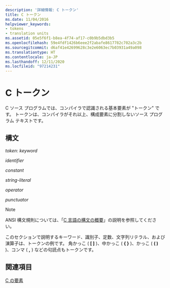 ```yaml
---
description: '詳細情報: C トークン'
title: C トークン
ms.date: 11/04/2016
helpviewer_keywords:
- tokens
- translation units
ms.assetid: 05e5f6f1-b8ea-4f74-af17-c0b9b5dbd3b5
ms.openlocfilehash: 59e4fdf1426b6eee2f2abafe8617782c702a3c2b
ms.sourcegitcommit: d6af41e42699628c3e2e6063ec7b03931a49a098
ms.translationtype: HT
ms.contentlocale: ja-JP
ms.lasthandoff: 12/11/2020
ms.locfileid: "97214231"
---
```

# <a name="c-tokens"></a>C トークン

C ソース プログラムでは、コンパイラで認識される基本要素が "トークン" です。 トークンは、コンパイラがそれ以上、構成要素に分割しないソース プログラム テキストです。

## <a name="syntax"></a>構文

*token*: *keyword*

*identifier*

*constant*

*string-literal*

*operator*

*punctuator*

> [!NOTE]
> ANSI 構文規則については、「[C 言語の構文の概要](../c-language/c-language-syntax-summary.md)」の説明を参照してください。

このセクションで説明するキーワード、識別子、定数、文字列リテラル、および演算子は、トークンの例です。 角かっこ ( **[ ]** )、中かっこ ( **{ }** )、かっこ ( **( )** )、コンマ ( **,** ) などの句読点もトークンです。

## <a name="see-also"></a>関連項目

[C の要素](../c-language/elements-of-c.md)
